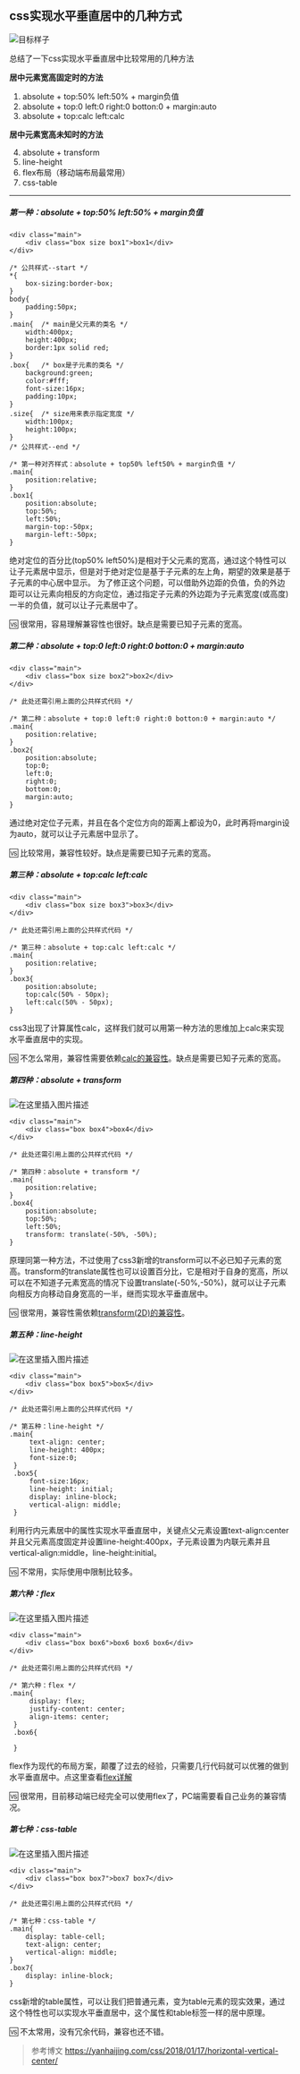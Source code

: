## css实现水平垂直居中的几种方式
![目标样子](https://img-blog.csdnimg.cn/20190123140158975.png)



总结了一下css实现水平垂直居中比较常用的几种方法

**居中元素宽高固定时的方法**
1. absolute + top:50% left:50% + margin负值
2. absolute + top:0 left:0 right:0 botton:0 + margin:auto
3. absolute + top:calc left:calc

**居中元素宽高未知时的方法**

4. absolute + transform
5. line-height
6. flex布局（移动端布局最常用）
7. css-table

------
##### 第一种：absolute + top:50% left:50% + margin负值

```
<div class="main">
    <div class="box size box1">box1</div>
</div>
```

```
/* 公共样式--start */
*{
    box-sizing:border-box;
}
body{
    padding:50px;
}
.main{	/* main是父元素的类名 */
    width:400px;
    height:400px;
    border:1px solid red;
}
.box{	/* box是子元素的类名 */
    background:green;
    color:#fff;
    font-size:16px;
    padding:10px;
}
.size{	/* size用来表示指定宽度 */
    width:100px;
    height:100px;
}
/* 公共样式--end */

/* 第一种对齐样式：absolute + top50% left50% + margin负值 */
.main{
    position:relative;
}
.box1{
    position:absolute;
    top:50%;
    left:50%;
    margin-top:-50px;
    margin-left:-50px;
}
```
绝对定位的百分比(top50% left50%)是相对于父元素的宽高，通过这个特性可以让子元素居中显示，但是对于绝对定位是基于子元素的左上角，期望的效果是基于子元素的中心居中显示。
为了修正这个问题，可以借助外边距的负值，负的外边距可以让元素向相反的方向定位，通过指定子元素的外边距为子元素宽度(或高度)一半的负值，就可以让子元素居中了。

🆚 很常用，容易理解兼容性也很好。缺点是需要已知子元素的宽高。

##### 第二种：absolute + top:0 left:0 right:0 botton:0 + margin:auto

```
<div class="main">
    <div class="box size box2">box2</div>
</div>
```

```
/* 此处还需引用上面的公共样式代码 */

/* 第二种：absolute + top:0 left:0 right:0 botton:0 + margin:auto */
.main{
    position:relative;
}
.box2{
    position:absolute;
    top:0;
    left:0;
    right:0;
    bottom:0;
    margin:auto;
}
```
通过绝对定位子元素，并且在各个定位方向的距离上都设为0，此时再将margin设为auto，就可以让子元素居中显示了。

🆚 比较常用，兼容性较好。缺点是需要已知子元素的宽高。

##### 第三种：absolute + top:calc left:calc

```
<div class="main">
    <div class="box size box3">box3</div>
</div>
```

```
/* 此处还需引用上面的公共样式代码 */

/* 第三种：absolute + top:calc left:calc */
.main{
    position:relative;
}
.box3{
    position:absolute;
    top:calc(50% - 50px);
    left:calc(50% - 50px);
}
```
css3出现了计算属性calc，这样我们就可以用第一种方法的思维加上calc来实现水平垂直居中的实现。

🆚 不怎么常用，兼容性需要依赖[calc的兼容性](https://www.css88.com/book/css/values/functional/calc%28%29.htm)。缺点是需要已知子元素的宽高。

##### 第四种：absolute + transform
![在这里插入图片描述](https://img-blog.csdnimg.cn/20190123151158668.png)
```
<div class="main">
    <div class="box box4">box4</div>
</div>
```

```
/* 此处还需引用上面的公共样式代码 */

/* 第四种：absolute + transform */
.main{
    position:relative;
}
.box4{
    position:absolute;
    top:50%;
    left:50%;
    transform: translate(-50%, -50%);
}
```
原理同第一种方法，不过使用了css3新增的transform可以不必已知子元素的宽高。transform的translate属性也可以设置百分比，它是相对于自身的宽高，所以可以在不知道子元素宽高的情况下设置translate(-50%,-50%)，就可以让子元素向相反方向移动自身宽高的一半，继而实现水平垂直居中。

🆚 很常用，兼容性需依赖[transform(2D)的兼容性](http://www.runoob.com/cssref/css3-pr-transform.html)。

##### 第五种：line-height
![在这里插入图片描述](https://img-blog.csdnimg.cn/20190123151747344.png)
```
<div class="main">
    <div class="box box5">box5</div>
</div>
```

```
/* 此处还需引用上面的公共样式代码 */

/* 第五种：line-height */
.main{
     text-align: center;
     line-height: 400px;
     font-size:0;
 }
 .box5{
     font-size:16px;
     line-height: initial;
     display: inline-block;
     vertical-align: middle;
 }
```
利用行内元素居中的属性实现水平垂直居中，关键点父元素设置text-align:center并且父元素高度固定并设置line-height:400px，子元素设置为内联元素并且vertical-align:middle，line-height:initial。

🆚 不常用，实际使用中限制比较多。

##### 第六种：flex
![在这里插入图片描述](https://img-blog.csdnimg.cn/20190123152750297.png)

```
<div class="main">
    <div class="box box6">box6 box6 box6</div>
</div>
```

```
/* 此处还需引用上面的公共样式代码 */

/* 第六种：flex */
.main{
     display: flex;
     justify-content: center;
     align-items: center;
 }
 .box6{
     
 }
```
flex作为现代的布局方案，颠覆了过去的经验，只需要几行代码就可以优雅的做到水平垂直居中。点这里查看[flex详解](http://www.ruanyifeng.com/blog/2015/07/flex-grammar.html)

🆚 很常用，目前移动端已经完全可以使用flex了，PC端需要看自己业务的兼容情况。

##### 第七种：css-table
![在这里插入图片描述](https://img-blog.csdnimg.cn/20190123153926799.png)

```
<div class="main">
    <div class="box box7">box7 box7</div>
</div>
```

```
/* 此处还需引用上面的公共样式代码 */

/* 第七种：css-table */
.main{
    display: table-cell;
    text-align: center;
    vertical-align: middle;
}
.box7{
    display: inline-block;
}
```
css新增的table属性，可以让我们把普通元素，变为table元素的现实效果，通过这个特性也可以实现水平垂直居中，这个属性和table标签一样的居中原理。

🆚 不太常用，没有冗余代码，兼容也还不错。


> 参考博文
> https://yanhaijing.com/css/2018/01/17/horizontal-vertical-center/

